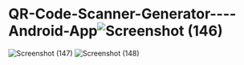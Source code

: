 # QR-Code-Scanner-Generator----Android-App![Screenshot (146)](https://github.com/attililalithadevi/QR-Code-Scanner-Generator----Android-App/assets/134282048/17573f0a-8f48-459d-8ddc-5a680b65c106)
![Screenshot (147)](https://github.com/attililalithadevi/QR-Code-Scanner-Generator----Android-App/assets/134282048/0f66ed91-5534-4ece-8501-3954ef99a2c1)
![Screenshot (148)](https://github.com/attililalithadevi/QR-Code-Scanner-Generator----Android-App/assets/134282048/3f32bac9-02af-4d0e-beb2-3b563c261c05)
